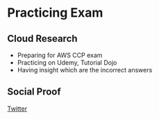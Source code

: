 # Practicing Exam

## Cloud Research

- Preparing for AWS CCP exam
- Practicing on Udemy, Tutorial Dojo
- Having insight which are the incorrect answers

## Social Proof

[Twitter](https://twitter.com/JoeSeven08/status/1514558061339287552)
